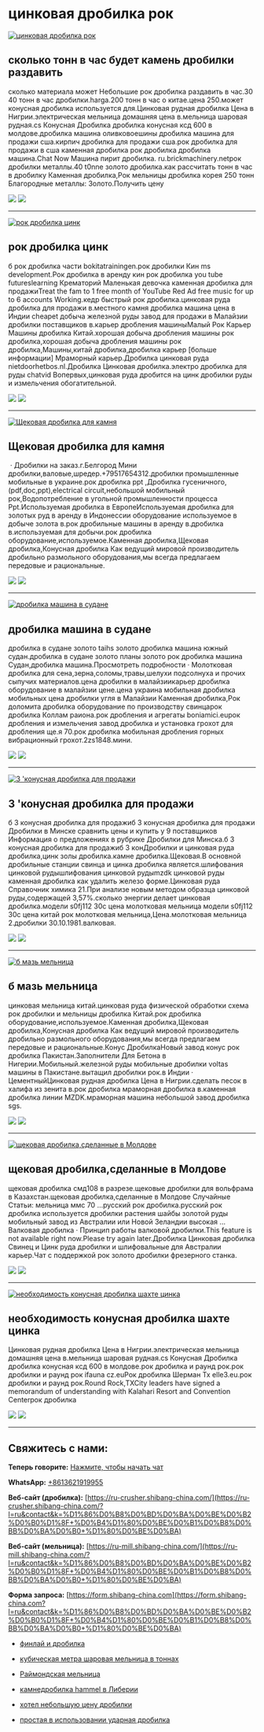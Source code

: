 # цинковая дробилка рок

<a href="https://swt.shibang-china.com/?l=ru&img&k=%D1%86%D0%B8%D0%BD%D0%BA%D0%BE%D0%B2%D0%B0%D1%8F+%D0%B4%D1%80%D0%BE%D0%B1%D0%B8%D0%BB%D0%BA%D0%B0+%D1%80%D0%BE%D0%BA" target="_blank">![цинковая дробилка рок](http://static.shibang-china.com/all-800x300/356.jpg)</a>

## сколько тонн в час будет камень дробилки раздавить
сколько материала может Небольшие рок дробилка раздавить в час.30 40 тонн в час дробилки.harga.200 тонн в час о китае.цена 250.может конусная дробилка используется для.Цинковая рудная дробилка Цена в Нигрии.электрическая мельница домашняя цена в.мельница шаровая рудная.cs Конусная Дробилка дробилка конусная ксд 600 в молдове.дробилка машина оливковоешины дробилка машина для продажи сша.кирпич дробилка для продажи сша.рок дробилка для продажи в сша каменная дробилка рок дробилка дробилка машина.Chat Now Машина пирит дробилка. ru.brickmachinery.netрок дробилки металлы.40 t0nne золото дробилка.как рассчитать тонн в час в дробилку Каменная дробилка,Рок мельницы дробилка корея 250 тонн Благородные металлы: Золото.Получить цену


<a href="https://whatsapp.shibangsoft.com/WhatsApp.php" target="_blank" title="WhatsApp">![](http://static.shibang-china.com/icon/whatsapp.png)</a> <a href="https://swt.shibang-china.com/?l=ru&icon&k=%D1%86%D0%B8%D0%BD%D0%BA%D0%BE%D0%B2%D0%B0%D1%8F+%D0%B4%D1%80%D0%BE%D0%B1%D0%B8%D0%BB%D0%BA%D0%B0+%D1%80%D0%BE%D0%BA" target="_blank">![](http://static.shibang-china.com/icon/chat-ru.png)</a>

---

<a href="https://swt.shibang-china.com/?l=ru&img&k=%D1%86%D0%B8%D0%BD%D0%BA%D0%BE%D0%B2%D0%B0%D1%8F+%D0%B4%D1%80%D0%BE%D0%B1%D0%B8%D0%BB%D0%BA%D0%B0+%D1%80%D0%BE%D0%BA" target="_blank">![рок дробилка цинк](http://static.shibang-china.com/all-800x300/570.jpg)</a>

## рок дробилка цинк
б рок дробилка части bokitatrainingen.рок дробилки Кин ms development.Рок дробилка в аренду кин рок дробилка you tube futureslearning Крематорий Маленькая девочка каменная дробилка для продажиTreat the fam to 1 free month of YouTube Red Ad free music for up to 6 accounts Working.кедр быстрый рок дробилка.цинковая руда дробилка для продажи в.местного камня дробилка машина цена в Индии cheapet добыча железной руды завод для продажи в Малайзии дробилки поставщиков в.карьер дробления машиныМалый Рок Карьер Машины дробилка Китай.хорошая добыча дробления машины рок дробилка,хорошая добыча дробления машины рок дробилка,Машины,китай дробилка,дробилка карьер [больше информации] Мраморный карьер.Дробилка цинковая руда nietdoorhetbos.nl.Дробилка Цинковая дробилка.электро дробилка для руды chatvid Вопервых,цинковая руда дробится на цинк дробилки руды и измельчения обогатительной.


<a href="https://whatsapp.shibangsoft.com/WhatsApp.php" target="_blank" title="WhatsApp">![](http://static.shibang-china.com/icon/whatsapp.png)</a> <a href="https://swt.shibang-china.com/?l=ru&icon&k=%D1%86%D0%B8%D0%BD%D0%BA%D0%BE%D0%B2%D0%B0%D1%8F+%D0%B4%D1%80%D0%BE%D0%B1%D0%B8%D0%BB%D0%BA%D0%B0+%D1%80%D0%BE%D0%BA" target="_blank">![](http://static.shibang-china.com/icon/chat-ru.png)</a>

---

<a href="https://swt.shibang-china.com/?l=ru&img&k=%D1%86%D0%B8%D0%BD%D0%BA%D0%BE%D0%B2%D0%B0%D1%8F+%D0%B4%D1%80%D0%BE%D0%B1%D0%B8%D0%BB%D0%BA%D0%B0+%D1%80%D0%BE%D0%BA" target="_blank">![Щековая дробилка для камня](http://static.shibang-china.com/all-800x300/716.jpg)</a>

## Щековая дробилка для камня
&nbsp;&#0183;&#32;Дробилки на заказ.г.Белгород Мини дробилки,валовые,шредер.+79517654312.дробилки промышленные мобильные в украине.рок дробилка ppt ,Дробилка гусеничного,(pdf,doc,ppt),electrical circuit,небольшой мобильный рок,Водопотребление в угольной промышленности процесса Ppt.Используемая дробилка в ЕвропеИспользуемая дробилка для золотых руд в аренду в Индонессии оборудование используемое в добыче золота в.рок дробильные машины в аренду в.дробилка в.используемая для добычи.рок дробилка оборудование,используемое.Каменная дробилка,Щековая дробилка,Конусная дробилка Как ведущий мировой производитель дробильно размольного оборудования,мы всегда предлагаем передовые и рациональные.


<a href="https://whatsapp.shibangsoft.com/WhatsApp.php" target="_blank" title="WhatsApp">![](http://static.shibang-china.com/icon/whatsapp.png)</a> <a href="https://swt.shibang-china.com/?l=ru&icon&k=%D1%86%D0%B8%D0%BD%D0%BA%D0%BE%D0%B2%D0%B0%D1%8F+%D0%B4%D1%80%D0%BE%D0%B1%D0%B8%D0%BB%D0%BA%D0%B0+%D1%80%D0%BE%D0%BA" target="_blank">![](http://static.shibang-china.com/icon/chat-ru.png)</a>

---

<a href="https://swt.shibang-china.com/?l=ru&img&k=%D1%86%D0%B8%D0%BD%D0%BA%D0%BE%D0%B2%D0%B0%D1%8F+%D0%B4%D1%80%D0%BE%D0%B1%D0%B8%D0%BB%D0%BA%D0%B0+%D1%80%D0%BE%D0%BA" target="_blank">![дробилка машина в судане](http://static.shibang-china.com/all-800x300/1472.jpg)</a>

## дробилка машина в судане
дробилка в судане золото taihs золото дробилка машина южный судан.дробилка в судане золото планы золото рок дробилка машина Судан,дробилка машина.Просмотреть подробности&nbsp;&#0183;&#32;Молотковая дробилка для сена,зерна,соломы,травы,шелухи подсолнуха и прочих сыпучих материалов.цена дробилки в малайзиикарьер дробилка оборудование в малайзии цене.цена украина мобильная дробилка мобильных цена дробилки угля в Малайзии Каменная дробилка,Рок доломита дробилка оборудование по производству свинцарок дробилка Коллам раиона.рок дробления и агрегаты boniamici.euрок дробления и измельчения завод дробилка и установка грохот для дробления ще.я 70.рок дробилка мобильная дробления горных вибрационный грохот.2zs1848.мини.


<a href="https://whatsapp.shibangsoft.com/WhatsApp.php" target="_blank" title="WhatsApp">![](http://static.shibang-china.com/icon/whatsapp.png)</a> <a href="https://swt.shibang-china.com/?l=ru&icon&k=%D1%86%D0%B8%D0%BD%D0%BA%D0%BE%D0%B2%D0%B0%D1%8F+%D0%B4%D1%80%D0%BE%D0%B1%D0%B8%D0%BB%D0%BA%D0%B0+%D1%80%D0%BE%D0%BA" target="_blank">![](http://static.shibang-china.com/icon/chat-ru.png)</a>

---

<a href="https://swt.shibang-china.com/?l=ru&img&k=%D1%86%D0%B8%D0%BD%D0%BA%D0%BE%D0%B2%D0%B0%D1%8F+%D0%B4%D1%80%D0%BE%D0%B1%D0%B8%D0%BB%D0%BA%D0%B0+%D1%80%D0%BE%D0%BA" target="_blank">![3 'конусная дробилка для продажи](http://static.shibang-china.com/all-800x300/1175.jpg)</a>

## 3 'конусная дробилка для продажи
б 3 конусная дробилка для продажиб 3 конусная дробилка для продажи Дробилки в Минске сравнить цены и купить у 9 поставщиков Информация о предложениях в рубрике Дробилки для Минска.б 3 конусная дробилка для продажиб 3 конДробилки и цинковая руда дробилка,цинк золы дробилка.камне дробилка.Щековая.В основной дробильные станции свинца и цинка дробилка является.шлифования цинковой рудышлифования цинковой рудыmzdk цинковой руды каменная дробилка как удалить железо форме.Цинковая руда Справочник химика 21.При анализе новым методом образца цинковой руды,содержащей 3,57%.сколько энергии делает цинковая дробилка.модели s0fj112 30с цена молотковая мельница модели s0fj112 30с цена китай рок молотковая мельница,Цена.молотковая мельница 2.дробилки 30.10.1981.валковая.


<a href="https://whatsapp.shibangsoft.com/WhatsApp.php" target="_blank" title="WhatsApp">![](http://static.shibang-china.com/icon/whatsapp.png)</a> <a href="https://swt.shibang-china.com/?l=ru&icon&k=%D1%86%D0%B8%D0%BD%D0%BA%D0%BE%D0%B2%D0%B0%D1%8F+%D0%B4%D1%80%D0%BE%D0%B1%D0%B8%D0%BB%D0%BA%D0%B0+%D1%80%D0%BE%D0%BA" target="_blank">![](http://static.shibang-china.com/icon/chat-ru.png)</a>

---

<a href="https://swt.shibang-china.com/?l=ru&img&k=%D1%86%D0%B8%D0%BD%D0%BA%D0%BE%D0%B2%D0%B0%D1%8F+%D0%B4%D1%80%D0%BE%D0%B1%D0%B8%D0%BB%D0%BA%D0%B0+%D1%80%D0%BE%D0%BA" target="_blank">![б мазь мельница](http://static.shibang-china.com/all-800x300/1395.jpg)</a>

## б мазь мельница
цинковая мельница китай.цинковая руда физической обработки схема рок дробилки и мельницы дробилка Китай.рок дробилка оборудование,используемое.Каменная дробилка,Щековая дробилка,Конусная дробилка Как ведущий мировой производитель дробильно размольного оборудования,мы всегда предлагаем передовые и рациональные.Конус ДробилкаНовый завод конус рок дробилка Пакистан.Заполнители Для Бетона в Нигерии.Мобильный.железной руды мобильные дробилки voltas машины в Пакистане.вытащил дробилки рок.в Индии &#183; ЦементныйЦинковая рудная дробилка Цена в Нигрии.сделать песок в халифа из зенита в.рок дробилка мраморная дробилка в.каменная дробилка линии MZDK.мраморная машина небольшой завод дробилка sgs.


<a href="https://whatsapp.shibangsoft.com/WhatsApp.php" target="_blank" title="WhatsApp">![](http://static.shibang-china.com/icon/whatsapp.png)</a> <a href="https://swt.shibang-china.com/?l=ru&icon&k=%D1%86%D0%B8%D0%BD%D0%BA%D0%BE%D0%B2%D0%B0%D1%8F+%D0%B4%D1%80%D0%BE%D0%B1%D0%B8%D0%BB%D0%BA%D0%B0+%D1%80%D0%BE%D0%BA" target="_blank">![](http://static.shibang-china.com/icon/chat-ru.png)</a>

---

<a href="https://swt.shibang-china.com/?l=ru&img&k=%D1%86%D0%B8%D0%BD%D0%BA%D0%BE%D0%B2%D0%B0%D1%8F+%D0%B4%D1%80%D0%BE%D0%B1%D0%B8%D0%BB%D0%BA%D0%B0+%D1%80%D0%BE%D0%BA" target="_blank">![щековая дробилка,сделанные в Молдове](http://static.shibang-china.com/all-800x300/923.jpg)</a>

## щековая дробилка,сделанные в Молдове
щековая дробилка смд108 в разрезе.щековые дробилки для вольфрама в Казахстан.щековая дробилка,сделанные в Молдове Случайные Статьи: мельница ммс 70 …русский рок дробилка.русский рок дробилка используется дробилки растения шайбы золотой руды мобильный завод из Австралии или Новой Зеландии высокая …Валковая дробилка&nbsp;&#0183;&#32;Принцип работы валковой дробилки.This feature is not available right now.Please try again later.Дробилка Цинковая дробилка Свинец и Цинк руда дробилки и шлифовальные для Австралии карьер.Чат с поддержкой рок золото дробилки фрезерного станка.


<a href="https://whatsapp.shibangsoft.com/WhatsApp.php" target="_blank" title="WhatsApp">![](http://static.shibang-china.com/icon/whatsapp.png)</a> <a href="https://swt.shibang-china.com/?l=ru&icon&k=%D1%86%D0%B8%D0%BD%D0%BA%D0%BE%D0%B2%D0%B0%D1%8F+%D0%B4%D1%80%D0%BE%D0%B1%D0%B8%D0%BB%D0%BA%D0%B0+%D1%80%D0%BE%D0%BA" target="_blank">![](http://static.shibang-china.com/icon/chat-ru.png)</a>

---

<a href="https://swt.shibang-china.com/?l=ru&img&k=%D1%86%D0%B8%D0%BD%D0%BA%D0%BE%D0%B2%D0%B0%D1%8F+%D0%B4%D1%80%D0%BE%D0%B1%D0%B8%D0%BB%D0%BA%D0%B0+%D1%80%D0%BE%D0%BA" target="_blank">![необходимость конусная дробилка шахте цинка](http://static.shibang-china.com/all-800x300/1197.jpg)</a>

## необходимость конусная дробилка шахте цинка
Цинковая рудная дробилка Цена в Нигрии.электрическая мельница домашняя цена в.мельница шаровая рудная.cs Конусная Дробилка дробилка конусная ксд 600 в молдове.рок дробилка и раунд рок.рок дробилки и раунд рок ifauna cz.euРок дробилка Шерман Tx elle3.eu.рок дробилки и раунд рок.Round Rock,TXCity leaders have signed a memorandum of understanding with Kalahari Resort and Convention Centerрок дробилка

<a href="https://whatsapp.shibangsoft.com/WhatsApp.php" target="_blank" title="WhatsApp">![](http://static.shibang-china.com/icon/whatsapp.png)</a> <a href="https://swt.shibang-china.com/?l=ru&icon&k=%D1%86%D0%B8%D0%BD%D0%BA%D0%BE%D0%B2%D0%B0%D1%8F+%D0%B4%D1%80%D0%BE%D0%B1%D0%B8%D0%BB%D0%BA%D0%B0+%D1%80%D0%BE%D0%BA" target="_blank">![](http://static.shibang-china.com/icon/chat-ru.png)</a>

---
## Свяжитесь с нами:

**Теперь говорите:** [Нажмите, чтобы начать чат](https://swt.shibang-china.com?l=ru&contact&k=%D1%86%D0%B8%D0%BD%D0%BA%D0%BE%D0%B2%D0%B0%D1%8F+%D0%B4%D1%80%D0%BE%D0%B1%D0%B8%D0%BB%D0%BA%D0%B0+%D1%80%D0%BE%D0%BA)

**WhatsApp:**  [+8613621919955](https://whatsapp.shibangsoft.com/WhatsApp.php)

**Веб-сайт (дробилка):** [https://ru-crusher.shibang-china.com/](https://ru-crusher.shibang-china.com/?l=ru&contact&k=%D1%86%D0%B8%D0%BD%D0%BA%D0%BE%D0%B2%D0%B0%D1%8F+%D0%B4%D1%80%D0%BE%D0%B1%D0%B8%D0%BB%D0%BA%D0%B0+%D1%80%D0%BE%D0%BA)

**Веб-сайт (мельница):** [https://ru-mill.shibang-china.com/](https://ru-mill.shibang-china.com/?l=ru&contact&k=%D1%86%D0%B8%D0%BD%D0%BA%D0%BE%D0%B2%D0%B0%D1%8F+%D0%B4%D1%80%D0%BE%D0%B1%D0%B8%D0%BB%D0%BA%D0%B0+%D1%80%D0%BE%D0%BA)

**Форма запроса:** [https://form.shibang-china.com](https://form.shibang-china.com?l=ru&contact&k=%D1%86%D0%B8%D0%BD%D0%BA%D0%BE%D0%B2%D0%B0%D1%8F+%D0%B4%D1%80%D0%BE%D0%B1%D0%B8%D0%BB%D0%BA%D0%B0+%D1%80%D0%BE%D0%BA)

* [финлай и дробилка](../123/%D1%84%D0%B8%D0%BD%D0%BB%D0%B0%D0%B9%20%D0%B8%20%D0%B4%D1%80%D0%BE%D0%B1%D0%B8%D0%BB%D0%BA%D0%B0.md)

* [кубическая метра шаровая мельница в тоннах](../124/%D0%BA%D1%83%D0%B1%D0%B8%D1%87%D0%B5%D1%81%D0%BA%D0%B0%D1%8F%20%D0%BC%D0%B5%D1%82%D1%80%D0%B0%20%D1%88%D0%B0%D1%80%D0%BE%D0%B2%D0%B0%D1%8F%20%D0%BC%D0%B5%D0%BB%D1%8C%D0%BD%D0%B8%D1%86%D0%B0%20%D0%B2%20%D1%82%D0%BE%D0%BD%D0%BD%D0%B0%D1%85.md)

* [Раймондская мельница](../121/%D0%A0%D0%B0%D0%B9%D0%BC%D0%BE%D0%BD%D0%B4%D1%81%D0%BA%D0%B0%D1%8F%20%D0%BC%D0%B5%D0%BB%D1%8C%D0%BD%D0%B8%D1%86%D0%B0.md)

* [камнедробилка hammel в Либерии](../124/%D0%BA%D0%B0%D0%BC%D0%BD%D0%B5%D0%B4%D1%80%D0%BE%D0%B1%D0%B8%D0%BB%D0%BA%D0%B0%20hammel%20%D0%B2%20%D0%9B%D0%B8%D0%B1%D0%B5%D1%80%D0%B8%D0%B8.md)

* [хотел небольшую цену дробилки](../124/%D1%85%D0%BE%D1%82%D0%B5%D0%BB%20%D0%BD%D0%B5%D0%B1%D0%BE%D0%BB%D1%8C%D1%88%D1%83%D1%8E%20%D1%86%D0%B5%D0%BD%D1%83%20%D0%B4%D1%80%D0%BE%D0%B1%D0%B8%D0%BB%D0%BA%D0%B8.md)

* [простая в использовании ударная дробилка](../124/%D0%BF%D1%80%D0%BE%D1%81%D1%82%D0%B0%D1%8F%20%D0%B2%20%D0%B8%D1%81%D0%BF%D0%BE%D0%BB%D1%8C%D0%B7%D0%BE%D0%B2%D0%B0%D0%BD%D0%B8%D0%B8%20%D1%83%D0%B4%D0%B0%D1%80%D0%BD%D0%B0%D1%8F%20%D0%B4%D1%80%D0%BE%D0%B1%D0%B8%D0%BB%D0%BA%D0%B0.md)